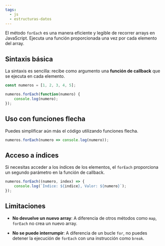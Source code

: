 ```yaml
---
tags:
  - js
  - estructuras-datos
---
```

El método `forEach` es una manera eficiente y legible de recorrer arrays en JavaScript. Ejecuta una función proporcionada una vez por cada elemento del array.

## Sintaxis básica

La sintaxis es sencilla: recibe como argumento una **función de callback** que se ejecuta en cada elemento.

```js
const numeros = [1, 2, 3, 4, 5];

numeros.forEach(function(numero) {
	console.log(numero);
});
```

## Uso con funciones flecha

Puedes simplificar aún más el código utilizando funciones flecha.

```js
numeros.forEach(numero => console.log(numero));
```

## Acceso a índices

Si necesitas acceder a los índices de los elementos, el `forEach` proporciona un segundo parámetro en la función de callback.

```js
numeros.forEach((numero, index) => {
	console.log(`Índice: ${indice}, Valor: ${numero}`);
});
```

## Limitaciones

- **No devuelve un nuevo array**: A diferencia de otros métodos como `map`, `forEach` no crea un nuevo array.
    
- **No se puede interrumpir**: A diferencia de un bucle `for`, no puedes detener la ejecución de `forEach` con una instrucción como `break`.